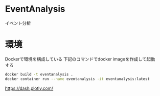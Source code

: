 # EventAnalysis

イベント分析

# 環境

Dockerで環境を構成している
下記のコマンドでdocker imageを作成して起動する

```sh
docker build -t eventanalysis .
docker container run --name eventanalysis -it eventanalysis:latest
```


https://dash.plotly.com/
